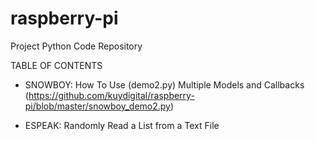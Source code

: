 # raspberry-pi
Project Python Code Repository

TABLE OF CONTENTS

- SNOWBOY: How To Use (demo2.py) Multiple Models and Callbacks (https://github.com/kuydigital/raspberry-pi/blob/master/snowboy_demo2.py)

- ESPEAK: Randomly Read a List from a Text File
